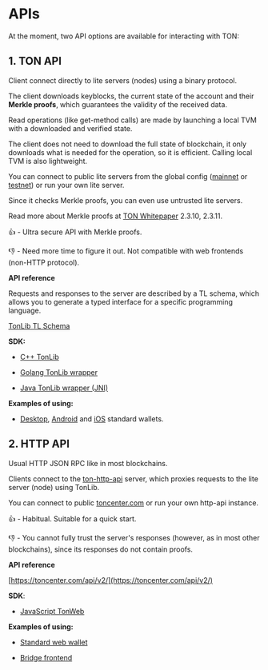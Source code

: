 # APIs

At the moment, two API options are available for interacting with TON:

## 1. TON API

   Client connect directly to lite servers (nodes) using a binary protocol.

   The client downloads keyblocks, the current state of the account and their **Merkle proofs**, which guarantees the validity of the received data.

   Read operations (like get-method calls) are made by launching a local TVM with a downloaded and verified state.

   The client does not need to download the full state of blockchain, it only downloads what is needed for the operation, so it is efficient. Calling local TVM is also lightweight.

   You can connect to public lite servers from the global config ([mainnet](https://ton.org/global-config.json) or [testnet](https://newton-blockchain.github.io/testnet-global.config.json)) or run your own lite server.

   Since it checks Merkle proofs, you can even use untrusted lite servers.

   Read more about Merkle proofs at [TON Whitepaper](https://ton-blockchain.github.io/docs/ton.pdf) 2.3.10, 2.3.11.

   👍 - Ultra secure API with Merkle proofs. 

   👎 - Need more time to figure it out. Not compatible with web frontends (non-HTTP protocol).

  **API reference**

  Requests and responses to the server are described by a TL schema, which allows you to generate a typed interface for a specific programming language.

  [TonLib TL Schema](https://github.com/newton-blockchain/ton/blob/master/tl/generate/scheme/tonlib_api.tl)

   **SDK:**
   
   - [C++ TonLib](https://github.com/newton-blockchain/ton/tree/master/example/cpp)

   - [Golang TonLib wrapper](https://github.com/ton-blockchain/tonlib-go)
   
   - [Java TonLib wrapper (JNI)](https://github.com/ton-blockchain/tonlib-java)
   
   **Examples of using:**

   - [Desktop](https://github.com/newton-blockchain/wallet-desktop), [Android](https://github.com/trm-dev/wallet-android) and [iOS](https://github.com/trm-dev/wallet-ios) standard wallets.


## 2. HTTP API

   Usual HTTP JSON RPC like in most blockchains.

   Clients connect to the [ton-http-api](https://github.com/toncenter/ton-http-api) server, which proxies requests to the lite server (node) using TonLib.

   You can connect to public [toncenter.com](https://toncenter.com) or run your own http-api instance.

   👍 - Habitual. Suitable for a quick start.

   👎 - You cannot fully trust the server's responses (however, as in most other blockchains), since its responses do not contain proofs.

   **API reference**

   [https://toncenter.com/api/v2/](https://toncenter.com/api/v2/)

   **SDK**:

   - [JavaScript TonWeb](https://github.com/toncenter/tonweb)
 
   **Examples of using:**

   - [Standard web wallet](https://github.com/toncenter/ton-wallet)
   
   - [Bridge frontend](https://github.com/ton-blockchain/bridge)
